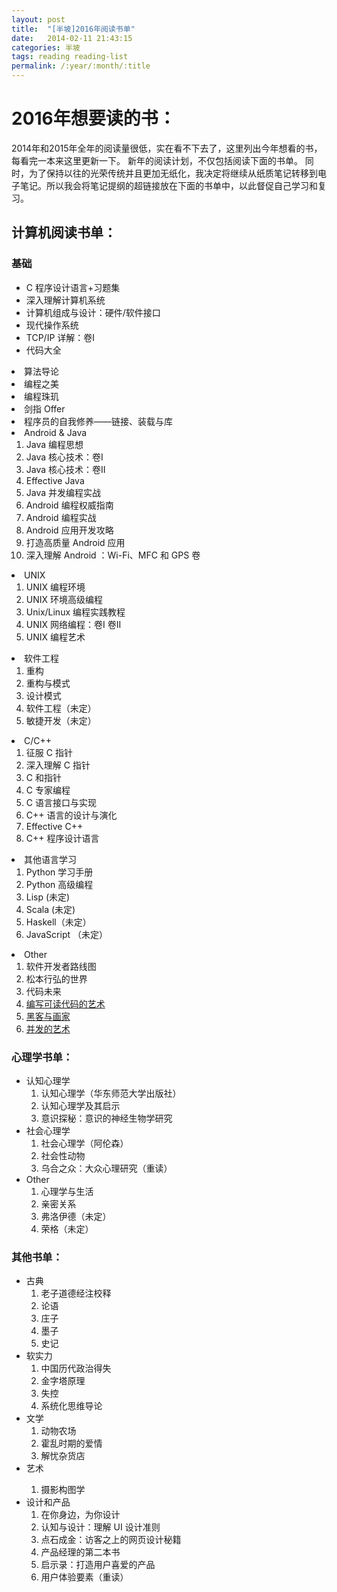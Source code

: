 ```yaml
---
layout: post
title:  "[半坡]2016年阅读书单"
date:   2014-02-11 21:43:15
categories: 半坡
tags: reading reading-list
permalink: /:year/:month/:title
---
```


# 2016年想要读的书：

2014年和2015年全年的阅读量很低，实在看不下去了，这里列出今年想看的书，每看完一本来这里更新一下。
新年的阅读计划，不仅包括阅读下面的书单。
同时，为了保持以往的光荣传统并且更加无纸化，我决定将继续从纸质笔记转移到电子笔记。所以我会将笔记提纲的超链接放在下面的书单中，以此督促自己学习和复习。

## 计算机阅读书单：
### 基础
- C 程序设计语言+习题集
- 深入理解计算机系统
- 计算机组成与设计：硬件/软件接口
- 现代操作系统
- TCP/IP 详解：卷I
- 代码大全
<li>算法导论</li>
<li>编程之美</li>
<li>编程珠玑</li>
<li>剑指 Offer</li>
<li>程序员的自我修养——链接、装载与库</li>
</ol>
</li>

<li>
Android & Java
<ol>
<li>Java 编程思想</li>
<li>Java 核心技术：卷I</li>
<li>Java 核心技术：卷II</li>
<li>Effective Java</li>
<li>Java 并发编程实战</li>
<li>Android 编程权威指南</li>
<li>Android 编程实战</li>
<li>Android 应用开发攻略</li>
<li>打造高质量 Android 应用</li>
<li>深入理解 Android ：Wi-Fi、MFC 和 GPS 卷</li>
</ol>
</li>

<li>
UNIX
<ol>
<li>UNIX 编程环境</li>
<li>UNIX 环境高级编程</li>
<li>Unix/Linux 编程实践教程</li>
<li>UNIX 网络编程：卷I 卷II</li>
<li>UNIX 编程艺术</li>
</ol>
</li>

<li>
软件工程
<ol>
<li>重构</li>
<li>重构与模式</li>
<li>设计模式</li>
<li>软件工程（未定）</li>
<li>敏捷开发（未定）</li>
</ol>
</li>

<li>
C/C++
<ol>
<li>征服 C 指针</li>
<li>深入理解 C 指针</li>
<li>C 和指针</li>
<li>C 专家编程</li>
<li>C 语言接口与实现</li>
<li>C++ 语言的设计与演化</li>
<li>Effective C++ </li>
<li>C++ 程序设计语言</li>
</ol>
</li>

<li>
其他语言学习
<ol>
<li>Python 学习手册</li>
<li>Python 高级编程</li>
<li> Lisp (未定) </li>
<li> Scala (未定) </li>
<li> Haskell（未定）</li>
<li> JavaScript （未定）</li>
</ol>
</li>

<li>
Other
<ol>
<li>软件开发者路线图</li>
<li>松本行弘的世界</li>
<li>代码未来</li>
<li><a href="tech/2015/03/47.html">编写可读代码的艺术</a></li>
<li><a href="default/2015/02/45.html">黑客与画家</a></li>
<li><a href="tech/2015/03/46.html">并发的艺术</a></li>
</ol>
</li>

</ul>


<h3>心理学书单：</h3>
<ul>

<li>
认知心理学
<ol>
<li>认知心理学（华东师范大学出版社）</li>
<li>认知心理学及其启示</li>
<li>意识探秘：意识的神经生物学研究</li>
</ol>
</li>

<li>
社会心理学
<ol>
<li>社会心理学（阿伦森）</li>
<li>社会性动物</li>
<li>乌合之众：大众心理研究（重读）</li>
</ol>
</li>

<li>
Other
<ol>
<li>心理学与生活</li>
<li>亲密关系</li>
<li>弗洛伊德（未定）</li>
<li>荣格（未定）</li>
</ol>
</li>

</ul>

<h3>其他书单：</h3>
<ul>

<li>
古典
<ol>
<li>老子道德经注校释</li>
<li>论语</li>
<li>庄子</li>
<li>墨子</li>
<li>史记</li>
</ol>
</li>

<li>
软实力
<ol>
<li>中国历代政治得失</li>
<li>金字塔原理</li>
<li>失控</li>
<li>系统化思维导论</li>
</ol>
</li>

<li>
文学
<ol>
<li>动物农场</li>
<li>霍乱时期的爱情</li>
<li>解忧杂货店</li>
</ol>
</li>

<li>
艺术
</li>
<ol>
<li>摄影构图学</li>
</ol>
<li>
设计和产品
<ol>
<li>在你身边，为你设计</li>
<li>认知与设计：理解 UI 设计准则</li>
<li>点石成金：访客之上的网页设计秘籍</li>
<li>产品经理的第二本书</li>
<li>启示录：打造用户喜爱的产品</li>
<li>用户体验要素（重读）</li>
</ol>
</li>

</ul>
